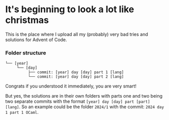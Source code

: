 # It's beginning to look a lot like christmas

This is the place where I upload all my (probably) very bad tries and solutions for Advent of Code.

### Folder structure

```
└── [year]
     └── [day]
          ├── commit: [year] day [day] part 1 [lang]
          └── commit: [year] day [day] part 2 [lang]
```

Congrats if you understood it immediately, you are very smart!

But yes, the solutions are in their own folders with parts one and two being two separate commits with the format `[year] day [day] part [part] [lang]`. So an example could be the folder `2024/1` with the commit: `2024 day 1 part 1 OCaml`.
